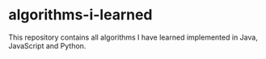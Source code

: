 # algorithms-i-learned
This repository contains all algorithms I have learned implemented in Java, JavaScript and Python. 
